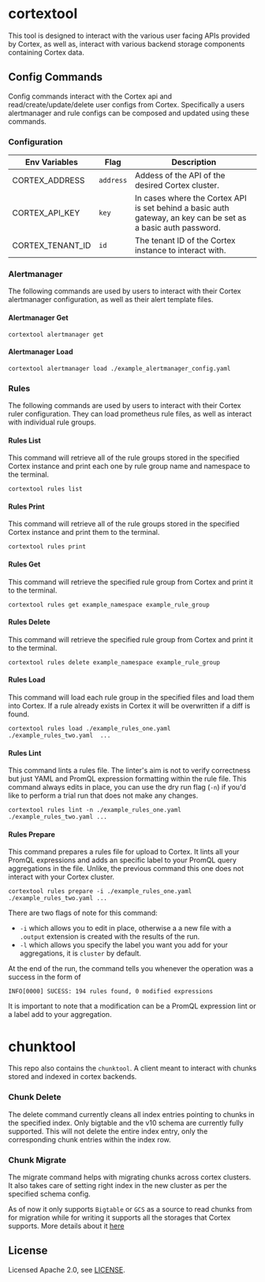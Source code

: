 # cortextool

This tool is designed to interact with the various user facing APIs provided by Cortex, as well as, interact with various backend storage components containing Cortex data.

## Config Commands

Config commands interact with the Cortex api and read/create/update/delete user configs from Cortex. Specifically a users alertmanager and rule configs can be composed and updated using these commands.

### Configuration

| Env Variables     | Flag      | Description                                                                                                   |
| ----------------- | --------- | ------------------------------------------------------------------------------------------------------------- |
| CORTEX_ADDRESS    | `address` | Addess of the API of the desired Cortex cluster.                                                              |
| CORTEX_API_KEY    | `key`     | In cases where the Cortex API is set behind a basic auth gateway, an key can be set as a basic auth password. |
| CORTEX_TENANT_ID | `id`      | The tenant ID of the Cortex instance to interact with.                                                        |

### Alertmanager

The following commands are used by users to interact with their Cortex alertmanager configuration, as well as their alert template files.

#### Alertmanager Get

    cortextool alertmanager get

#### Alertmanager Load

    cortextool alertmanager load ./example_alertmanager_config.yaml

### Rules

The following commands are used by users to interact with their Cortex ruler configuration. They can load prometheus rule files, as well as interact with individual rule groups.

#### Rules List

This command will retrieve all of the rule groups stored in the specified Cortex instance and print each one by rule group name and namespace to the terminal.

    cortextool rules list

#### Rules Print

This command will retrieve all of the rule groups stored in the specified Cortex instance and print them to the terminal.

    cortextool rules print

#### Rules Get

This command will retrieve the specified rule group from Cortex and print it to the terminal.

    cortextool rules get example_namespace example_rule_group

#### Rules Delete

This command will retrieve the specified rule group from Cortex and print it to the terminal.

    cortextool rules delete example_namespace example_rule_group

#### Rules Load

This command will load each rule group in the specified files and load them into Cortex. If a rule already exists in Cortex it will be overwritten if a diff is found.

    cortextool rules load ./example_rules_one.yaml ./example_rules_two.yaml  ...

#### Rules Lint

This command lints a rules file. The linter's aim is not to verify correctness but just YAML and PromQL expression formatting within the rule file. This command always edits in place, you can use the dry run flag (`-n`) if you'd like to perform a trial run that does not make any changes.

    cortextool rules lint -n ./example_rules_one.yaml ./example_rules_two.yaml ...

#### Rules Prepare

This command prepares a rules file for upload to Cortex. It lints all your PromQL expressions and adds an specific label to your PromQL query aggregations in the file. Unlike, the previous command this one does not interact with your Cortex cluster.

    cortextool rules prepare -i ./example_rules_one.yaml ./example_rules_two.yaml ...

There are two flags of note for this command:
- `-i` which allows you to edit in place, otherwise a a new file with a `.output` extension is created with the results of the run.
- `-l` which allows you specify the label you want you add for your aggregations, it is `cluster` by default.

At the end of the run, the command tells you whenever the operation was a success in the form of

    INFO[0000] SUCESS: 194 rules found, 0 modified expressions

It is important to note that a modification can be a PromQL expression lint or a label add to your aggregation.

# chunktool

This repo also contains the `chunktool`. A client meant to interact with chunks stored and indexed in cortex backends.

### Chunk Delete

The delete command currently cleans all index entries pointing to chunks in the specified index. Only bigtable and the v10 schema are currently fully supported. This will not delete the entire index entry, only the corresponding chunk entries within the index row.

### Chunk Migrate

The migrate command helps with migrating chunks across cortex clusters. It also takes care of setting right index in the new cluster as per the specified schema config.

As of now it only supports `Bigtable` or `GCS` as a source to read chunks from for migration while for writing it supports all the storages that Cortex supports.
More details about it [here](./pkg/chunk/migrate/README.md)

## License

Licensed Apache 2.0, see [LICENSE](LICENSE).
